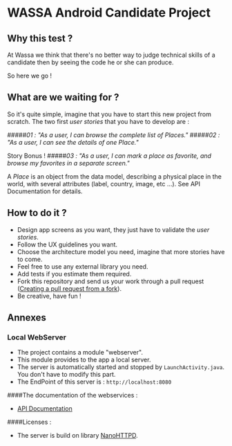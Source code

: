 # WASSA Android Candidate Project

## Why this test ?

At Wassa we think that there's no better way to judge technical skills of a candidate then by seeing the code he or she can produce.

So here we go !

## What are we waiting for ?

So it's quite simple, imagine that you have to start this new project from scratch.
The two first *user stories* that you have to develop are :

#####*01 :  "As a user, I can browse the complete list of Places."*
#####*02 :  "As a user, I can see the details of one Place."*

Story Bonus !
#####*03 :  "As a user, I can mark a place as favorite, and browse my favorites in a separate screen."*

A *Place* is an object from the data model, describing a physical place in the world, with several attributes (label, country, image, etc ...).
See API Documentation for details.


## How to do it ?

- Design app screens as you want, they just have to validate the *user stories*.
- Follow the UX guidelines you want.
- Choose the architecture model you need, imagine that more stories have to come.
- Feel free to use any external library you need.
- Add tests if you estimate them required.
- Fork this repository and send us your work through a pull request ([Creating a pull request from a fork](https://help.github.com/articles/creating-a-pull-request-from-a-fork/)).
- Be creative, have fun !


## Annexes

### Local WebServer

- The project contains a module "webserver".
- This module provides to the app a local server.
- The server is automatically started and stopped by `LaunchActivity.java`. You don't have to modify this part.
- The EndPoint of this server is : `http://localhost:8080`


####The documentation of the webservices :

* [API Documentation](/webserver/API_DOCUMENTATION.md)


####Licenses :

* The server is build on library [NanoHTTPD](https://github.com/NanoHttpd/nanohttpd).



